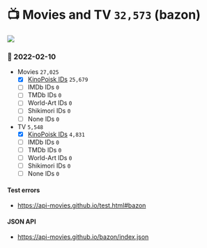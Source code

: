 # :tv: Movies and TV `32,573` (bazon)

<a href="https://API-Movies.github.io"><img src="https://API-Movies.github.io/banner.png?cache"></a>

### :date: 2022-02-10
- Movies `27,025`
  - [x] <a href="https://API-Movies.github.io/bazon/movie_kinopoisk_ids.json">KinoPoisk IDs</a> `25,679`
  - [ ] IMDb IDs `0`
  - [ ] TMDb IDs `0`
  - [ ] World-Art IDs `0`
  - [ ] Shikimori IDs `0`
  - [ ] None IDs `0`
- TV `5,548`
  - [x] <a href="https://API-Movies.github.io/bazon/tv_kinopoisk_ids.json">KinoPoisk IDs</a> `4,831`
  - [ ] IMDb IDs `0`
  - [ ] TMDb IDs `0`
  - [ ] World-Art IDs `0`
  - [ ] Shikimori IDs `0`
  - [ ] None IDs `0`
#### Test errors
- <a href='https://api-movies.github.io/test.html#bazon'>https://api-movies.github.io/test.html#bazon</a>
#### JSON API
- <a href='https://api-movies.github.io/bazon/index.json'>https://api-movies.github.io/bazon/index.json</a>

